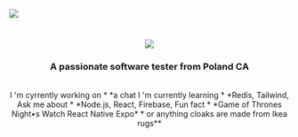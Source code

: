 <img align="tight" src="https://visitor-badge.laobi.icu/badge?page_id=kkwiek132.kkwiek123" />

<h1 align="center">
    <a href="https://git.io/typing-svg">
        <img src="https://readme-typing-svg.herokuapp.com/?font=Righteous&size=35&center=true&vCenter=true&width=500&height=70&duration=4000&lines=HI+There!+👋;+I'm+Kamil+Kwiek!;" />
    </a>
  </h1>

<h3 align="center">A passionate software tester from Poland CA</h3>

<br/>

<div align="center">
I 'm cyrrently working on * *a chat
I 'm currently learning * *Redis, Tailwind,
Ask me about * *Node.js, React, Firebase,
Fun fact * *Game of Thrones Night•s Watch
React Native Expo* *
or anything
cloaks are made from Ikea rugs**
